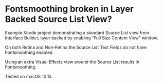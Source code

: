# Fontsmoothing broken in Layer Backed Source List View?

Example Xcode project demonstrating a standard Source List view from Interface Builder, layer backed by enabling “Full Size Content View” window. 

On both Retina and Non-Retina the Source List Text Fields do not have Fontsmoothing enabled.

Using an extra Visual Effects view around the Source List results in Fontsmoothing.

Tested on macOS 10.13.
